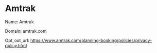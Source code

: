 # Amtrak

Name: Amtrak

Domain: amtrak.com

Opt_out_url: https://www.amtrak.com/planning-booking/policies/privacy-policy.html
